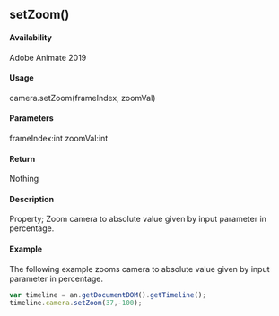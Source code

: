 ## setZoom()

#### Availability

Adobe Animate 2019

#### Usage

camera.setZoom(frameIndex, zoomVal)

#### Parameters

frameIndex:int zoomVal:int

#### Return

Nothing

#### Description

Property; Zoom camera to absolute value given by input parameter in percentage.

#### Example

The following example zooms camera to absolute value given by input parameter in percentage.
```javascript
var timeline = an.getDocumentDOM().getTimeline();
timeline.camera.setZoom(37,-100);
```
